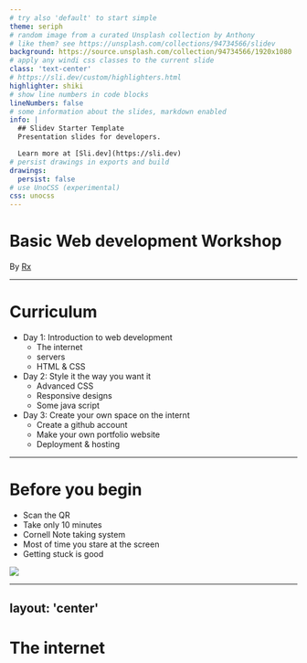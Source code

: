 ```yaml
---
# try also 'default' to start simple
theme: seriph
# random image from a curated Unsplash collection by Anthony
# like them? see https://unsplash.com/collections/94734566/slidev
background: https://source.unsplash.com/collection/94734566/1920x1080
# apply any windi css classes to the current slide
class: 'text-center'
# https://sli.dev/custom/highlighters.html
highlighter: shiki
# show line numbers in code blocks
lineNumbers: false
# some information about the slides, markdown enabled
info: |
  ## Slidev Starter Template
  Presentation slides for developers.

  Learn more at [Sli.dev](https://sli.dev)
# persist drawings in exports and build
drawings:
  persist: false
# use UnoCSS (experimental)
css: unocss
---
```


# Basic Web development Workshop

<div class="absolute bottom-10">
  <span class="font-700">
    By <a href="mailto:dev@levelx.in">Rx</a>
  </span>
</div>

---

# Curriculum

- Day 1: Introduction to web development
  - The internet
  - servers
  - HTML & CSS
- Day 2: Style it the way you want it
  - Advanced CSS
  - Responsive designs
  - Some java script
- Day 3: Create your own space on the internt
  - Create a github account
  - Make your own portfolio website
  - Deployment & hosting

---

# Before you begin

- Scan the QR
- Take only 10 minutes
- Cornell Note taking system
- Most of time you stare at the screen
- Getting stuck is good

<img src="https://api.qrserver.com/v1/create-qr-code/?size=150x150&data=Example" p-4 w256px rounded-2xl bg-white absolute right-24 top-24/>

---
layout: 'center'
---

# The internet

<!--
1. servers
2. client
3. ISP
4. DNS: Domain Name System
5. https://www.nslookup.io/
6. https://www.submarinecablemap.com/
 -->
